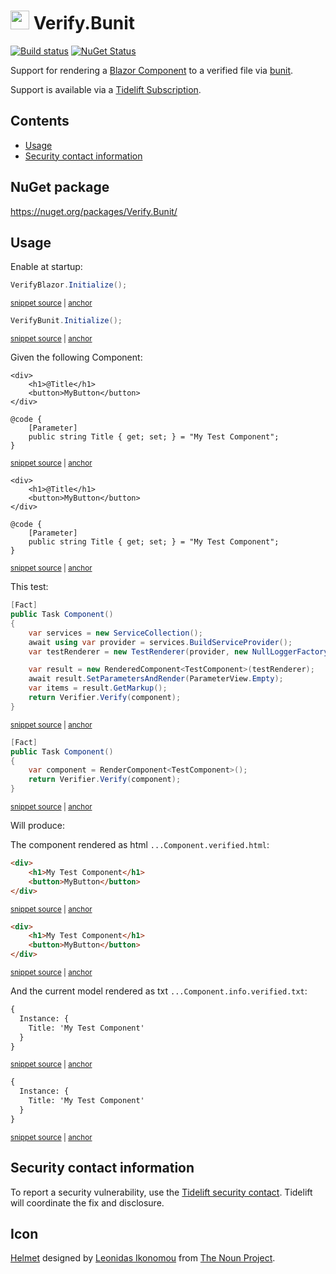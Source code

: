 <!--
GENERATED FILE - DO NOT EDIT
This file was generated by [MarkdownSnippets](https://github.com/SimonCropp/MarkdownSnippets).
Source File: /readme.source.md
To change this file edit the source file and then run MarkdownSnippets.
-->

# <img src="/src/icon.png" height="30px"> Verify.Bunit

[![Build status](https://ci.appveyor.com/api/projects/status/18lflc71pchw565r?svg=true)](https://ci.appveyor.com/project/SimonCropp/Verify-Bunit)
[![NuGet Status](https://img.shields.io/nuget/v/Verify.Bunit.svg)](https://www.nuget.org/packages/Verify.Bunit/)

Support for rendering a [Blazor Component](https://docs.microsoft.com/en-us/aspnet/core/blazor/#components) to a verified file via [bunit](https://bunit.egilhansen.com).

Support is available via a [Tidelift Subscription](https://tidelift.com/subscription/pkg/nuget-verify.bunit?utm_source=nuget-verify.bunit&utm_medium=referral&utm_campaign=enterprise).

<!-- toc -->
## Contents

  * [Usage](#usage)
  * [Security contact information](#security-contact-information)<!-- endtoc -->


## NuGet package

https://nuget.org/packages/Verify.Bunit/


## Usage

Enable at startup:

<!-- snippet: Enable -->
<a id='snippet-enable'/></a>
```cs
VerifyBlazor.Initialize();
```
<sup><a href='/src/Verify.Blazor.Tests/Samples.cs#L20-L22' title='File snippet `enable` was extracted from'>snippet source</a> | <a href='#snippet-enable' title='Navigate to start of snippet `enable`'>anchor</a></sup>
<a id='snippet-enable-1'/></a>
```cs
VerifyBunit.Initialize();
```
<sup><a href='/src/Verify.Bunit.Tests/Samples.cs#L16-L18' title='File snippet `enable` was extracted from'>snippet source</a> | <a href='#snippet-enable-1' title='Navigate to start of snippet `enable`'>anchor</a></sup>
<!-- endsnippet -->

Given the following Component:

<!-- snippet: TestComponent.razor -->
<a id='snippet-TestComponent.razor'/></a>
```razor
<div>
    <h1>@Title</h1>
    <button>MyButton</button>
</div>

@code {
    [Parameter]
    public string Title { get; set; } = "My Test Component";
}
```
<sup><a href='/src/Verify.Blazor.Tests/TestComponent.razor#L1-L9' title='File snippet `TestComponent.razor` was extracted from'>snippet source</a> | <a href='#snippet-TestComponent.razor' title='Navigate to start of snippet `TestComponent.razor`'>anchor</a></sup>
<a id='snippet-TestComponent.razor-1'/></a>
```razor
<div>
    <h1>@Title</h1>
    <button>MyButton</button>
</div>

@code {
    [Parameter]
    public string Title { get; set; } = "My Test Component";
}
```
<sup><a href='/src/Verify.Bunit.Tests/TestComponent.razor#L1-L9' title='File snippet `TestComponent.razor` was extracted from'>snippet source</a> | <a href='#snippet-TestComponent.razor-1' title='Navigate to start of snippet `TestComponent.razor`'>anchor</a></sup>
<!-- endsnippet -->

This test:

<!-- snippet: ComponentTest -->
<a id='snippet-componenttest'/></a>
```cs
[Fact]
public Task Component()
{
    var services = new ServiceCollection();
    await using var provider = services.BuildServiceProvider();
    var testRenderer = new TestRenderer(provider, new NullLoggerFactory());

    var result = new RenderedComponent<TestComponent>(testRenderer);
    await result.SetParametersAndRender(ParameterView.Empty);
    var items = result.GetMarkup();
    return Verifier.Verify(component);
}
```
<sup><a href='/src/Verify.Blazor.Tests/Samples.cs#L25-L39' title='File snippet `componenttest` was extracted from'>snippet source</a> | <a href='#snippet-componenttest' title='Navigate to start of snippet `componenttest`'>anchor</a></sup>
<a id='snippet-componenttest-1'/></a>
```cs
[Fact]
public Task Component()
{
    var component = RenderComponent<TestComponent>();
    return Verifier.Verify(component);
}
```
<sup><a href='/src/Verify.Bunit.Tests/Samples.cs#L21-L29' title='File snippet `componenttest` was extracted from'>snippet source</a> | <a href='#snippet-componenttest-1' title='Navigate to start of snippet `componenttest`'>anchor</a></sup>
<!-- endsnippet -->

Will produce:

The component rendered as html `...Component.verified.html`:

<!-- snippet: Samples.Component.verified.html -->
<a id='snippet-Samples.Component.verified.html'/></a>
```html
<div>
    <h1>My Test Component</h1>
    <button>MyButton</button>
</div>
```
<sup><a href='/src/Verify.Blazor.Tests/Samples.Component.verified.html#L1-L4' title='File snippet `Samples.Component.verified.html` was extracted from'>snippet source</a> | <a href='#snippet-Samples.Component.verified.html' title='Navigate to start of snippet `Samples.Component.verified.html`'>anchor</a></sup>
<a id='snippet-Samples.Component.verified.html-1'/></a>
```html
<div>
    <h1>My Test Component</h1>
    <button>MyButton</button>
</div>
```
<sup><a href='/src/Verify.Bunit.Tests/Samples.Component.verified.html#L1-L4' title='File snippet `Samples.Component.verified.html` was extracted from'>snippet source</a> | <a href='#snippet-Samples.Component.verified.html-1' title='Navigate to start of snippet `Samples.Component.verified.html`'>anchor</a></sup>
<!-- endsnippet -->

And the current model rendered as txt `...Component.info.verified.txt`:

<!-- snippet: Samples.Component.info.verified.txt -->
<a id='snippet-Samples.Component.info.verified.txt'/></a>
```txt
{
  Instance: {
    Title: 'My Test Component'
  }
}
```
<sup><a href='/src/Verify.Blazor.Tests/Samples.Component.info.verified.txt#L1-L5' title='File snippet `Samples.Component.info.verified.txt` was extracted from'>snippet source</a> | <a href='#snippet-Samples.Component.info.verified.txt' title='Navigate to start of snippet `Samples.Component.info.verified.txt`'>anchor</a></sup>
<a id='snippet-Samples.Component.info.verified.txt-1'/></a>
```txt
{
  Instance: {
    Title: 'My Test Component'
  }
}
```
<sup><a href='/src/Verify.Bunit.Tests/Samples.Component.info.verified.txt#L1-L5' title='File snippet `Samples.Component.info.verified.txt` was extracted from'>snippet source</a> | <a href='#snippet-Samples.Component.info.verified.txt-1' title='Navigate to start of snippet `Samples.Component.info.verified.txt`'>anchor</a></sup>
<!-- endsnippet -->


## Security contact information

To report a security vulnerability, use the [Tidelift security contact](https://tidelift.com/security). Tidelift will coordinate the fix and disclosure.


## Icon

[Helmet](https://thenounproject.com/term/helmet/9554/) designed by [Leonidas Ikonomou](https://thenounproject.com/alterego) from [The Noun Project](https://thenounproject.com).
